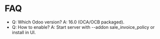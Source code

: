 # FAQ

- Q: Which Odoo version? A: 16.0 (OCA/OCB packaged).
- Q: How to enable? A: Start server with --addon sale_invoice_policy or install in UI.
